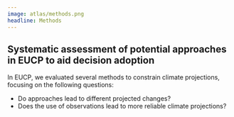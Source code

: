 ```yaml
---
image: atlas/methods.png
headline: Methods
---
```


## Systematic assessment of potential approaches in EUCP to aid decision adoption

In EUCP, we evaluated several methods to constrain climate projections, focusing
on the following questions:

* Do approaches lead to different projected changes?
* Does the use of observations lead to more reliable climate projections?
